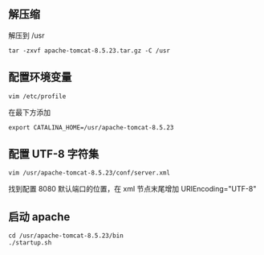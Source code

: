 ## 解压缩

解压到 /usr

```shell
tar -zxvf apache-tomcat-8.5.23.tar.gz -C /usr
```

## 配置环境变量

```shell
vim /etc/profile
```

在最下方添加

```shell
export CATALINA_HOME=/usr/apache-tomcat-8.5.23
```

## 配置 UTF-8 字符集

```shell
vim /usr/apache-tomcat-8.5.23/conf/server.xml
```

找到配置 8080 默认端口的位置，在 xml 节点末尾增加 URIEncoding="UTF-8"

## 启动 apache

``` shell
cd /usr/apache-tomcat-8.5.23/bin
./startup.sh
```
